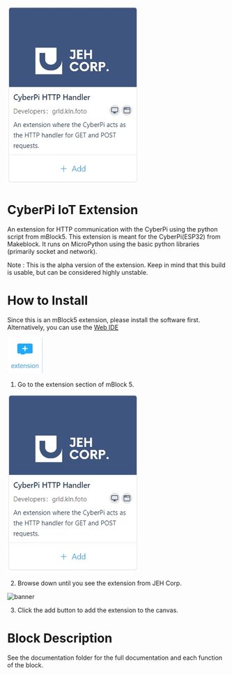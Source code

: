 ![banner](.images/extension_image.jpg)

# CyberPi IoT Extension

An extension for HTTP communication with the CyberPi using the python script from mBlock5.
This extension is meant for the CyberPi(ESP32) from Makeblock. It runs on MicroPython using
the basic python libraries (primarily socket and network).

Note : This is the alpha version of the extension. Keep in mind that this build is usable, but
can be considered highly unstable. 

# How to Install
Since this is an mBlock5 extension, please install the software first. Alternatively, you can
use the [Web IDE](https://ide.mblock.cc)

![banner](.images/step_1.jpg)

1. Go to the extension section of mBlock 5.

![banner](.images/step_2.jpg)

2. Browse down until you see the extension from JEH Corp.

![banner](.images/step_3.jpg)

3. Click the add button to add the extension to the canvas.

# Block Description
See the documentation folder for the full documentation and each function of the block.